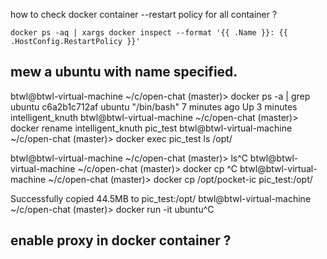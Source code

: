  how to check docker container --restart  policy for all container ?
 ```
 docker ps -aq | xargs docker inspect --format '{{ .Name }}: {{ .HostConfig.RestartPolicy }}'
 ```

 
## mew a ubuntu with name specified.
 btwl@btwl-virtual-machine ~/c/open-chat (master)> docker ps -a | grep ubuntu
c6a2b1c712af   ubuntu                         "/bin/bash"              7 minutes ago   Up 3 minutes                         intelligent_knuth
btwl@btwl-virtual-machine ~/c/open-chat (master)> docker rename intelligent_knuth pic_test
btwl@btwl-virtual-machine ~/c/open-chat (master)> docker exec pic_test ls /opt/


btwl@btwl-virtual-machine ~/c/open-chat (master)> ls^C
btwl@btwl-virtual-machine ~/c/open-chat (master)> docker cp ^C
btwl@btwl-virtual-machine ~/c/open-chat (master)> docker cp /opt/pocket-ic pic_test:/opt/


Successfully copied 44.5MB to pic_test:/opt/
btwl@btwl-virtual-machine ~/c/open-chat (master)> docker run -it ubuntu^C

## enable proxy in docker container ?

